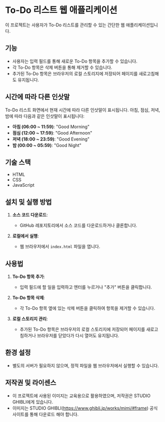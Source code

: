 # To-Do 리스트 웹 애플리케이션

이 프로젝트는 사용자가 To-Do 리스트를 관리할 수 있는 간단한 웹 애플리케이션입니다.

## 기능

- 사용자는 입력 필드를 통해 새로운 To-Do 항목을 추가할 수 있습니다.
- 각 To-Do 항목은 삭제 버튼을 통해 제거할 수 있습니다.
- 추가된 To-Do 항목은 브라우저의 로컬 스토리지에 저장되어 페이지를 새로고침해도 유지됩니다.

## 시간에 따라 다른 인삿말

To-Do 리스트 화면에서 현재 시간에 따라 다른 인삿말이 표시됩니다. 아침, 점심, 저녁, 밤에 따라 다음과 같은 인삿말이 표시됩니다:

- **아침 (06:00 ~ 11:59)**: "Good Morning"
- **점심 (12:00 ~ 17:59)**: "Good Afternoon"
- **저녁 (18:00 ~ 23:59)**: "Good Evening"
- **밤 (00:00 ~ 05:59)**: "Good Night"

## 기술 스택

- HTML
- CSS
- JavaScript

## 설치 및 실행 방법

1. **소스 코드 다운로드**:
   - GitHub 레포지토리에서 소스 코드를 다운로드하거나 클론합니다.

2. **로컬에서 실행**:
   - 웹 브라우저에서 `index.html` 파일을 엽니다.

## 사용법

1. **To-Do 항목 추가**:
   - 입력 필드에 할 일을 입력하고 엔터를 누르거나 "추가" 버튼을 클릭합니다.

2. **To-Do 항목 삭제**:
   - 각 To-Do 항목 옆에 있는 삭제 버튼을 클릭하여 항목을 제거할 수 있습니다.

3. **로컬 스토리지 관리**:
   - 추가된 To-Do 항목은 브라우저의 로컬 스토리지에 저장되어 페이지를 새로고침하거나 브라우저를 닫았다가 다시 열어도 유지됩니다.

## 환경 설정

- 별도의 서버가 필요하지 않으며, 정적 파일을 웹 브라우저에서 실행할 수 있습니다.

## 저작권 및 라이센스

- 이 프로젝트에 사용된 이미지는 교육용으로 활용하였으며, 저작권은 STUDIO GHIBLI에게 있습니다.
- 이미지는 STUDIO GHIBLI(https://www.ghibli.jp/works/mimi/#frame) 공식 사이트를 통해 다운로드 해야 합니다.
